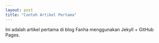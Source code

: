 ```yaml
---
layout: post
title: "Contoh Artikel Pertama"
---
```


Ini adalah artikel pertama di blog Fanha menggunakan Jekyll + GitHub Pages.
